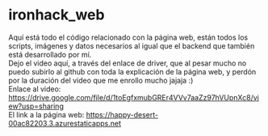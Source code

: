 # ironhack_web
Aquí está todo el código relacionado con la página web, están todos los scripts, imágenes y datos necesarios al igual que el backend que también está desarrollado por mí.  
Dejo el video aquí, a través del enlace de driver, que al pesar mucho no puedo subirlo al github con toda la explicación de la página web, y perdón por la duración del video que me enrollo mucho jajaja :)  
Enlace al video: https://drive.google.com/file/d/1toEgfxmubGREr4VVv7aaZz97hVUpnXc8/view?usp=sharing  
El link a la página web: https://happy-desert-00ac82203.3.azurestaticapps.net

